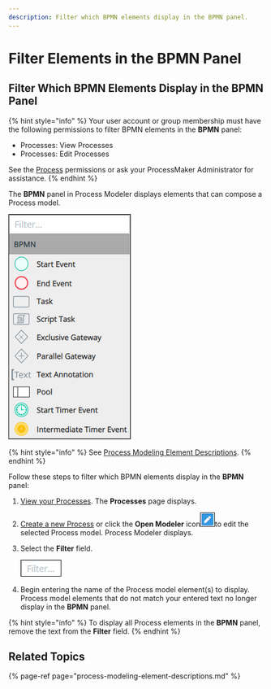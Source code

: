 ```yaml
---
description: Filter which BPMN elements display in the BPMN panel.
---
```


# Filter Elements in the BPMN Panel

## Filter Which BPMN Elements Display in the BPMN Panel

{% hint style="info" %}
Your user account or group membership must have the following permissions to filter BPMN elements in the **BPMN** panel:

* Processes: View Processes
* Processes: Edit Processes

See the [Process](../../../processmaker-administration/permission-descriptions-for-users-and-groups.md#processes) permissions or ask your ProcessMaker Administrator for assistance.
{% endhint %}

The **BPMN** panel in Process Modeler displays elements that can compose a Process model.

![BPMN Panel in Process Modeler](../../../.gitbook/assets/bpmn-panel-process-modeler-processes.png)

{% hint style="info" %}
See [Process Modeling Element Descriptions](process-modeling-element-descriptions.md).
{% endhint %}

Follow these steps to filter which BPMN elements display in the **BPMN** panel:

1. [View your Processes](https://processmaker.gitbook.io/processmaker-4-community/-LPblkrcFWowWJ6HZdhC/~/drafts/-LRhVZm0ddxDcGGdN5ZN/primary/designing-processes/viewing-processes/view-the-list-of-processes/view-your-processes#view-all-processes). The **Processes** page displays.
2. [Create a new Process](../../viewing-processes/view-the-list-of-processes/create-a-process.md) or click the **Open Modeler** icon![](../../../.gitbook/assets/open-modeler-edit-icon-processes-page-processes.png)to edit the selected Process model. Process Modeler displays.
3. Select the **Filter** field.

   ![](../../../.gitbook/assets/filter-bpmn-field-process-modeler-processes.png)

4. Begin entering the name of the Process model element\(s\) to display. Process model elements that do not match your entered text no longer display in the **BPMN** panel.

{% hint style="info" %}
To display all Process elements in the **BPMN** panel, remove the text from the **Filter** field.
{% endhint %}

## Related Topics

{% page-ref page="process-modeling-element-descriptions.md" %}

